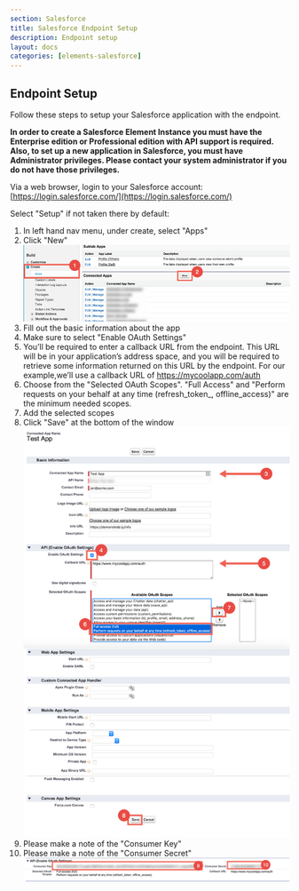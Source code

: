 ```yaml
---
section: Salesforce
title: Salesforce Endpoint Setup
description: Endpoint setup
layout: docs
categories: [elements-salesforce]
---
```


## Endpoint Setup

Follow these steps to setup your Salesforce application with the endpoint.

__In order to create a Salesforce Element Instance you must have the Enterprise edition or Professional edition with API support is required. Also, to set up a new application in Salesforce, you must have Administrator privileges. Please contact your system administrator if you do not have those privileges.__

Via a web browser, login to your Salesforce account:
[https://login.salesforce.com/](https://login.salesforce.com/)


Select "Setup" if not taken there by default:
1. In left hand nav menu, under create, select "Apps"
2. Click "New" ![Salesforce Connected App step 1](img/salesforce-connected-app-1.png)
3. Fill out the basic information about the app
4. Make sure to select "Enable OAuth Settings"
5. You’ll be required to enter a callback URL from the endpoint. This URL will be in your application’s address space, and you will be required to retrieve some information returned on this URL by the endpoint. For our example,we’ll use a callback URL of https://mycoolapp.com/auth
6. Choose from the "Selected OAuth Scopes". "Full Access" and "Perform requests on your behalf at any time (refresh_token_, offline_access)" are the minimum needed scopes.
7. Add the selected scopes
8. Click "Save" at the bottom of the window ![Salesforce Connected App step 2](img/salesforce-connected-app-2.png)
9. Please make a note of the "Consumer Key"
10. Please make a note of the "Consumer Secret" ![Salesforce Connected App step 3](img/salesforce-connected-app-3.png)
